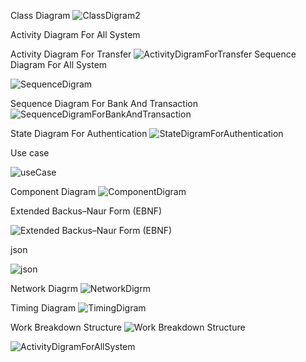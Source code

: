 Class Diagram
![ClassDigram2](https://github.com/user-attachments/assets/899e42fe-23d0-4c02-bc52-3d4be61ad7a9)

Activity Diagram For All System


Activity Diagram For Transfer
![ActivityDigramForTransfer](https://github.com/user-attachments/assets/5efd3e16-fe69-42f8-9bfa-a352a6bae2ed)
Sequence Diagram For All System

![SequenceDigram](https://github.com/user-attachments/assets/382f0c7e-fabd-48b8-9270-409f5fc4c7d6)


Sequence Diagram For Bank And Transaction
![SequenceDigramForBankAndTransaction](https://github.com/user-attachments/assets/51c68438-ce2d-40d7-93cc-5cc805eafbb8)

State Diagram For Authentication
![StateDigramForAuthentication](https://github.com/user-attachments/assets/0108ade2-d376-414a-a954-9f6ddf10ea04)


Use case

![useCase](https://github.com/user-attachments/assets/f084e2c1-7681-427d-863d-a3e4c8e75f88)


Component Diagram
![ComponentDigram](https://github.com/user-attachments/assets/bbff3bc4-8b31-46d7-b6e6-56c1a9148e30)


Extended Backus–Naur Form (EBNF)

![Extended Backus–Naur Form (EBNF)](https://github.com/user-attachments/assets/da7de35c-c4c8-4ba9-ad04-b0420a111732)


json

![json](https://github.com/user-attachments/assets/0cfea59c-3a09-4a13-9458-6ea435702b17)

Network Diagrm
![NetworkDigrm](https://github.com/user-attachments/assets/cd7d4717-341d-4a56-8a70-a8413685e993)

 
Timing Diagram
![TimingDigram](https://github.com/user-attachments/assets/ec12d8d4-5383-414e-b752-254a4975eed9)


Work Breakdown Structure
![Work Breakdown Structure](https://github.com/user-attachments/assets/854e96a4-e62b-4e3f-80fe-0ff36ea7e0b8)


![ActivityDigramForAllSystem](https://github.com/user-attachments/assets/9dcd947f-ea38-475e-ade2-73e0773b3732)



